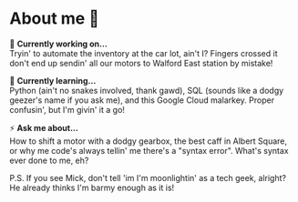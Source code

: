 # About me 👋

<!--
**barryeastenders/barryeastenders** is a ✨ _special_ ✨ repository because its `README.md` (this file) appears on your GitHub profile.

Here are some ideas to get you started:
-->

🚗 **Currently working on...**\
    Tryin' to automate the inventory at the car lot, ain't I? Fingers crossed it don't end up sendin' all our motors to Walford East station by mistake!

🌱 **Currently learning...**\
    Python (ain't no snakes involved, thank gawd), SQL (sounds like a dodgy geezer's name if you ask me), and this Google Cloud malarkey. Proper confusin', but I'm givin' it a go!

⚡️ **Ask me about...**\
    How to shift a motor with a dodgy gearbox, the best caff in Albert Square, or why me code's always tellin' me there's a "syntax error". What's syntax ever done to me, eh?

P.S. If you see Mick, don't tell 'im I'm moonlightin' as a tech geek, alright? He already thinks I'm barmy enough as it is!
